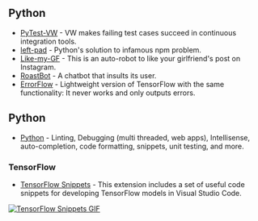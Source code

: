 ## Python

- [PyTest-VW](https://github.com/The-Compiler/pytest-vw) - VW makes failing test cases succeed in continuous integration tools.
- [left-pad](https://pypi.python.org/pypi/left-pad/) - Python's solution to infamous npm problem.
- [Like-my-GF](https://github.com/cyandterry/Like-My-GF) - This is an auto-robot to like your girlfriend's post on Instagram.
- [RoastBot](https://github.com/Tylersuard/RoastBot) - A chatbot that insults its user.
- [ErrorFlow](https://github.com/SudoPseudo/ErrorFlow) - Lightweight version of TensorFlow with the same functionality: It never works and only outputs errors.

## Python

-   [Python](https://marketplace.visualstudio.com/items?itemName=ms-python.python) - Linting, Debugging (multi threaded, web apps), Intellisense, auto-completion, code formatting, snippets, unit testing, and more.

### TensorFlow

-   [TensorFlow Snippets](https://marketplace.visualstudio.com/items?itemName=vahidk.tensorflow-snippets) - This extension includes a set of useful code snippets for developing TensorFlow models in Visual Studio Code.

[![TensorFlow Snippets GIF](https://raw.githubusercontent.com/vahidk/tensorflow-snippets/master/images/framework.gif)](https://raw.githubusercontent.com/vahidk/tensorflow-snippets/master/images/framework.gif)